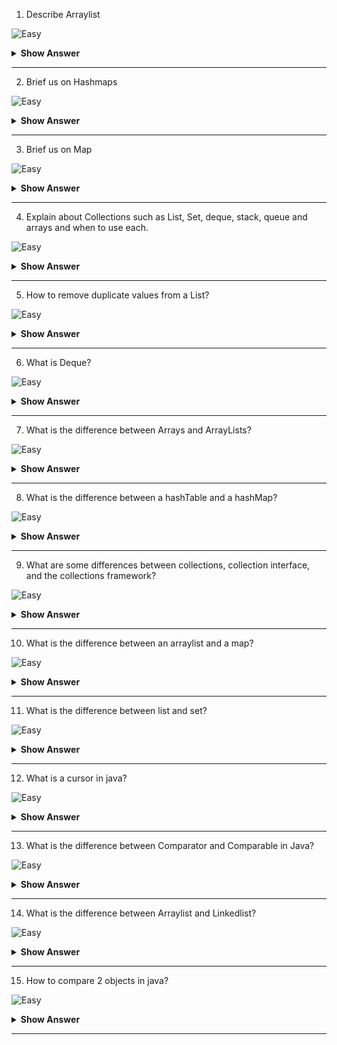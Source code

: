 1. Describe Arraylist

![Easy](https://github.com/revaturelabs/interviewquestions/blob/dev/ComplexityTags/simple%20(2).svg)

<details>
  <summary> <b>Show Answer</b></summary>
  
<blockquote>
It Gets all the props of List Interface.
It isnt thread safe.
by defualt 10 memory locations once filled, it will regrow
by doing this -> previous_memory_size+ 50% of previous_memory_size.
it is Contiguous
Java ArrayList class uses a dynamic array for storing the elements.
It is like an array, but there is no size limit. We can add or remove elements anytime. 
So, it is much more flexible than the traditional array. It is found in the java.util package.
 
</blockquote>
</details>

--- 

2. Brief us on Hashmaps

![Easy](https://github.com/revaturelabs/interviewquestions/blob/dev/ComplexityTags/simple%20(2).svg)

<details>
  <summary> <b>Show Answer</b></summary>
  
<blockquote>
Hashmap Gets all the props of Map.
In HashMap, one key can be null and any number of values can be null.
it doesnt maintain the order of insertion.
it is not thread safe.
 
</blockquote>
</details>

--- 

3. Brief us on Map

![Easy](https://github.com/revaturelabs/interviewquestions/blob/dev/ComplexityTags/simple%20(2).svg)

<details>
  <summary> <b>Show Answer</b></summary>
  
<blockquote>
Map is a part of Collections f/w but not under Collection interface.
Map comes with Key and Value pair where every Value is dependent on the Key.
Key is unique and value can be duplicated.
it is unindexed an unordered.
Map is implemented in HashMap,LinkeHashMap,TreeMap and Hashtable classes.
 
</blockquote>
</details>

--- 

4. Explain about Collections such as List, Set, deque, stack, queue and arrays and when to use each. 

![Easy](https://github.com/revaturelabs/interviewquestions/blob/dev/ComplexityTags/simple%20(2).svg)

<details>
  <summary> <b>Show Answer</b></summary>
  
<blockquote>
 list
It contains the index-based methods to insert, update, delete and search the elements. It can have the duplicate elements also. We can also store the null elements in the list.
 set
  The set is an interface available in the java.util package. The set interface extends the Collection interface. An unordered collection or list in which duplicates are not allowed is referred to as a collection interface.
 
</blockquote>
</details>

--- 

5. How to remove duplicate values from a List?

![Easy](https://github.com/revaturelabs/interviewquestions/blob/dev/ComplexityTags/simple%20(2).svg)

<details>
  <summary> <b>Show Answer</b></summary>
  
<blockquote>
To remove duplicate elements from the arraylist, we have Add all elements from arraylist to set
Empty the arraylist using clear() method
Add all elements from set to arraylist
Here, we have used the LinkedHashSet to create a set. It is because it removes the duplicate elements and maintains insertion order.
 
</blockquote>
</details>

--- 

6. What is Deque?

![Easy](https://github.com/revaturelabs/interviewquestions/blob/dev/ComplexityTags/simple%20(2).svg)

<details>
  <summary> <b>Show Answer</b></summary>
  
<blockquote>
Deque in Java is a subtype of the queue interface in java.util package. It supports a linear data structure that allows insertion and deletion of elements at both ends. It can be used both as a queue (FIFO policy) and as a stack (LIFO policy). Deque is an acronym for double-ended queue.
 
</blockquote>
</details>

--- 

7. What is the difference between Arrays and ArrayLists?

![Easy](https://github.com/revaturelabs/interviewquestions/blob/dev/ComplexityTags/simple%20(2).svg)

<details>
  <summary> <b>Show Answer</b></summary>
  
<blockquote>
Major difference between Array and ArrayList in Java is that Array is a fixed-length data structure while ArrayList is a variable-length Collection class. You  can not change the length of Array once created in Java but ArrayList re-size itself when gets full depending upon the capacity and load factor.
Another difference between Array and ArrayList in Java is that you can not use Generics along with Array, as Array instance knows about what kind of type it can hold and throws ArrayStoreException if you try to store type which is not convertible into the type of Array. ArrayList allows you to use Generics to ensure type safety.




 
</blockquote>
</details>

--- 

8. What is the difference between a hashTable and a hashMap?

![Easy](https://github.com/revaturelabs/interviewquestions/blob/dev/ComplexityTags/simple%20(2).svg)

<details>
  <summary> <b>Show Answer</b></summary>
  
<blockquote>
Hashmap
Hashmap Gets all the props of Map.
Hashmap contains one key can be null and any number of values can be null.
It doesnt maintain the order of insertion.
It is not thread safe.
  
 Hash table
It implements Map.
It is generally known as no null Map or no null table i.e neither a key nor a value can be null over here.
It is thread safe.
It wont maintain the order of insertion.
 
</blockquote>
</details>

--- 

9. What are some differences between collections, collection interface, and the collections framework?

![Easy](https://github.com/revaturelabs/interviewquestions/blob/dev/ComplexityTags/simple%20(2).svg)

<details>
  <summary> <b>Show Answer</b></summary>
  
<blockquote>
collections
A Java Collection is a predefined architecture capable of storing a group of elements and behaving like a single unit such as an object or a group. 
collections framework
A collections framework is a unified architecture for representing and manipulating collections, enabling collections to be manipulated independently of implementation details.
 
collection interface
The Collection interface is the interface which is implemented by all the classes in the collection framework. It declares the methods that every collection will have. In other words, we can say that the Collection interface builds the foundation on which the collection framework depends.
  
 
</blockquote>
</details>

--- 

10. What is the difference between an arraylist and a map?

![Easy](https://github.com/revaturelabs/interviewquestions/blob/dev/ComplexityTags/simple%20(2).svg)

<details>
  <summary> <b>Show Answer</b></summary>
  
<blockquote>
Arraylist
Gets all the props of List Interface.
It isnt thread safe.
by defualt 10 memory locations once filled, it will regrow
by doing this -> previous_memory_size+ 50% of previous_memory_size.
Contiguous
Internally uses array
  
  Map
Map is a part of Collections f/w but not under Collection interface.
Map comes with Key and Value pair where every Value is dependent on the Key.
In mapKey is unique and value can be duplicated.
It is unindexed an unordered.
Map is implemented in HashMap,LinkeHashMap,TreeMap and Hashtable classes.

 
</blockquote>
</details>

--- 

11. What is the difference between list and set?

![Easy](https://github.com/revaturelabs/interviewquestions/blob/dev/ComplexityTags/simple%20(2).svg)

<details>
  <summary> <b>Show Answer</b></summary>
  
<blockquote>
List looks exactly like an Array but it is dynamic.
it maintains order of insertion.
it allows duplications.
it allows any number of null values.
List is implemented in ArrayList,Vector and LinkedList classes.
List is indexed i.e it has positions for all the values.
  set
 set is a collection which is unindexed(no positions for elements) and it wont allow dups.
Set internally uses hashing algorithm which generates the memory 
based on the input data, hence it wont allow dups.
internally it checks for duplications using equals & hashCode method.
 
</blockquote>
</details>

--- 

12. What is a cursor in java?

![Easy](https://github.com/revaturelabs/interviewquestions/blob/dev/ComplexityTags/simple%20(2).svg)

<details>
  <summary> <b>Show Answer</b></summary>
  
<blockquote>

A Cursor is a subclass of Object class and it can be defined as point or indicator on the screen. A Cursor is used to select the input from the system that the user operates with the mouse.
 
</blockquote>
</details>

--- 

13. What is the difference between Comparator and Comparable in Java?

![Easy](https://github.com/revaturelabs/interviewquestions/blob/dev/ComplexityTags/simple%20(2).svg)

<details>
  <summary> <b>Show Answer</b></summary>
  
<blockquote>
A comparable object is capable of comparing itself with another object. The class itself must implements the java.lang.Comparable interface to compare its instances.
Unlike Comparable, Comparator is external to the element type we are comparing. It’s a separate class. We create multiple separate classes (that implement Comparator) to compare by different members.
 
</blockquote>
</details>

--- 

14. What is the difference between Arraylist and Linkedlist? 

![Easy](https://github.com/revaturelabs/interviewquestions/blob/dev/ComplexityTags/simple%20(2).svg)

<details>
  <summary> <b>Show Answer</b></summary>
  
<blockquote>
Arraylist
It Gets all the props of List Interface.
It isnt thread safe.
It is by defualt 10 memory locations once filled, it will regrow
It is by doing this -> previous_memory_size+ 50% of previous_memory_size.
It is Contiguous
Internally uses array

Linkedlist 
LinkedList implements List,Queue and Dequeue.
It isnt thread safe class.
It allocates only one memory at a time when new element is coming in
It will create one more.
Memory is not contiguous.
Insertion and Deletion is much faster here then other classes.
LinkedList maintains a node like a struc
 
</blockquote>
</details>

--- 

15. How to compare 2 objects in java?

![Easy](https://github.com/revaturelabs/interviewquestions/blob/dev/ComplexityTags/simple%20(2).svg)

<details>
  <summary> <b>Show Answer</b></summary>
  
<blockquote>
Java Object class is the super class of all the Java classes. All Java classes implements the Object class by default.
The Java Object class provides the two important methods to compare two objects in Java,
Java equals() Method
Java hashCode() Method
 
</blockquote>
</details>

--- 

